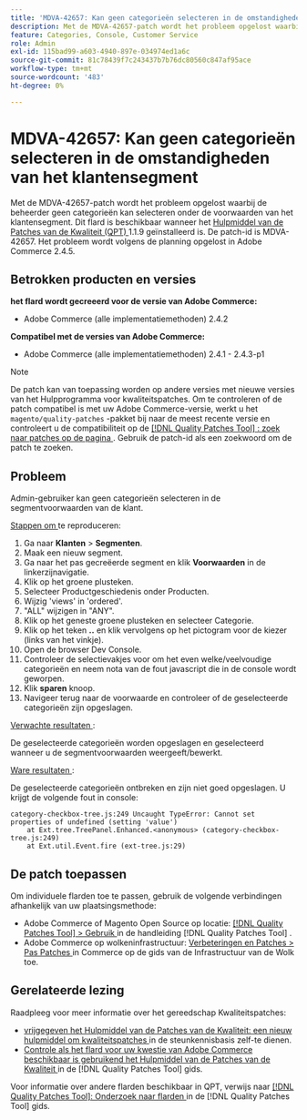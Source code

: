 ```yaml
---
title: 'MDVA-42657: Kan geen categorieën selecteren in de omstandigheden van het klantensegment'
description: Met de MDVA-42657-patch wordt het probleem opgelost waarbij de beheerder geen categorieën kan selecteren onder de voorwaarden van het klantensegment. Deze patch is beschikbaar wanneer [Quality Patches Tool (QPT)] (https://experienceleague.adobe.com/nl/docs/commerce-knowledge-base/kb/announcements/commerce-announcements/magento-quality-patches-released-new-tool-to-self-serve-quality-patches) 1.1.9 is geïnstalleerd. De patch-id is MDVA-42657. Het probleem wordt volgens de planning opgelost in Adobe Commerce 2.4.5.
feature: Categories, Console, Customer Service
role: Admin
exl-id: 115bad99-a603-4940-897e-034974ed1a6c
source-git-commit: 81c78439f7c243437b7b76dc80560c847af95ace
workflow-type: tm+mt
source-wordcount: '483'
ht-degree: 0%

---
```


# MDVA-42657: Kan geen categorieën selecteren in de omstandigheden van het klantensegment

Met de MDVA-42657-patch wordt het probleem opgelost waarbij de beheerder geen categorieën kan selecteren onder de voorwaarden van het klantensegment. Dit flard is beschikbaar wanneer het [ Hulpmiddel van de Patches van de Kwaliteit (QPT) ](https://experienceleague.adobe.com/nl/docs/commerce-knowledge-base/kb/announcements/commerce-announcements/magento-quality-patches-released-new-tool-to-self-serve-quality-patches) 1.1.9 geïnstalleerd is. De patch-id is MDVA-42657. Het probleem wordt volgens de planning opgelost in Adobe Commerce 2.4.5.

## Betrokken producten en versies

**het flard wordt gecreeerd voor de versie van Adobe Commerce:**

* Adobe Commerce (alle implementatiemethoden) 2.4.2

**Compatibel met de versies van Adobe Commerce:**

* Adobe Commerce (alle implementatiemethoden) 2.4.1 - 2.4.3-p1

>[!NOTE]
>
>De patch kan van toepassing worden op andere versies met nieuwe versies van het Hulpprogramma voor kwaliteitspatches. Om te controleren of de patch compatibel is met uw Adobe Commerce-versie, werkt u het `magento/quality-patches` -pakket bij naar de meest recente versie en controleert u de compatibiliteit op de [[!DNL Quality Patches Tool] : zoek naar patches op de pagina ](https://experienceleague.adobe.com/nl/docs/commerce-knowledge-base/kb/announcements/commerce-announcements/magento-quality-patches-released-new-tool-to-self-serve-quality-patches) . Gebruik de patch-id als een zoekwoord om de patch te zoeken.

## Probleem

Admin-gebruiker kan geen categorieën selecteren in de segmentvoorwaarden van de klant.

<u> Stappen om </u> te reproduceren:

1. Ga naar **Klanten** > **Segmenten**.
1. Maak een nieuw segment.
1. Ga naar het pas gecreëerde segment en klik **Voorwaarden** in de linkerzijnavigatie.
1. Klik op het groene plusteken.
1. Selecteer Productgeschiedenis onder Producten.
1. Wijzig &#39;views&#39; in &#39;ordered&#39;.
1. &quot;ALL&quot; wijzigen in &quot;ANY&quot;.
1. Klik op het geneste groene plusteken en selecteer Categorie.
1. Klik op het teken **..** en klik vervolgens op het pictogram voor de kiezer (links van het vinkje).
1. Open de browser Dev Console.
1. Controleer de selectievakjes voor om het even welke/veelvoudige categorieën en neem nota van de fout javascript die in de console wordt geworpen.
1. Klik **sparen** knoop.
1. Navigeer terug naar de voorwaarde en controleer of de geselecteerde categorieën zijn opgeslagen.

<u> Verwachte resultaten </u>:

De geselecteerde categorieën worden opgeslagen en geselecteerd wanneer u de segmentvoorwaarden weergeeft/bewerkt.

<u> Ware resultaten </u>:

De geselecteerde categorieën ontbreken en zijn niet goed opgeslagen. U krijgt de volgende fout in console:

```
category-checkbox-tree.js:249 Uncaught TypeError: Cannot set properties of undefined (setting 'value')
    at Ext.tree.TreePanel.Enhanced.<anonymous> (category-checkbox-tree.js:249)
    at Ext.util.Event.fire (ext-tree.js:29)
```

## De patch toepassen

Om individuele flarden toe te passen, gebruik de volgende verbindingen afhankelijk van uw plaatsingsmethode:

* Adobe Commerce of Magento Open Source op locatie: [[!DNL Quality Patches Tool]  > Gebruik ](/help/tools/quality-patches-tool/usage.md) in de handleiding [!DNL Quality Patches Tool] .
* Adobe Commerce op wolkeninfrastructuur: [ Verbeteringen en Patches > Pas Patches ](https://experienceleague.adobe.com/docs/commerce-cloud-service/user-guide/develop/upgrade/apply-patches.html?lang=nl-NL) in Commerce op de gids van de Infrastructuur van de Wolk toe.

## Gerelateerde lezing

Raadpleeg voor meer informatie over het gereedschap Kwaliteitspatches:

* [ vrijgegeven het Hulpmiddel van de Patches van de Kwaliteit: een nieuw hulpmiddel om kwaliteitspatches ](https://experienceleague.adobe.com/nl/docs/commerce-knowledge-base/kb/announcements/commerce-announcements/magento-quality-patches-released-new-tool-to-self-serve-quality-patches) in de steunkennisbasis zelf-te dienen.
* [ Controle als het flard voor uw kwestie van Adobe Commerce beschikbaar is gebruikend het Hulpmiddel van de Patches van de Kwaliteit ](/help/tools/quality-patches-tool/patches-available-in-qpt/check-patch-for-magento-issue-with-magento-quality-patches.md) in de [!DNL Quality Patches Tool] gids.

Voor informatie over andere flarden beschikbaar in QPT, verwijs naar [[!DNL Quality Patches Tool]: Onderzoek naar flarden ](https://experienceleague.adobe.com/tools/commerce-quality-patches/index.html?lang=nl-NL) in de [!DNL Quality Patches Tool] gids.
